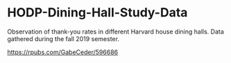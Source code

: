 # HODP-Dining-Hall-Study-Data

Observation of thank-you rates in different Harvard house dining halls. Data gathered during the fall 2019 semester. 

https://rpubs.com/GabeCeder/596686

